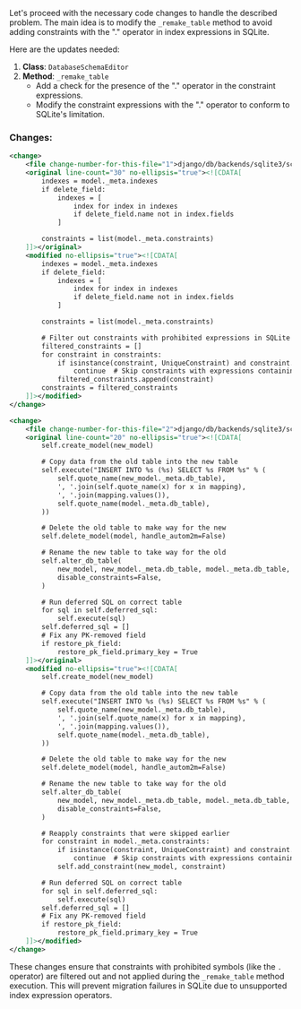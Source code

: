 Let's proceed with the necessary code changes to handle the described problem. The main idea is to modify the `_remake_table` method to avoid adding constraints with the "." operator in index expressions in SQLite.

Here are the updates needed:

1. **Class**: `DatabaseSchemaEditor`
2. **Method**: `_remake_table`
   - Add a check for the presence of the "." operator in the constraint expressions.
   - Modify the constraint expressions with the "." operator to conform to SQLite's limitation.

### Changes:

```xml
<change>
    <file change-number-for-this-file="1">django/db/backends/sqlite3/schema.py</file>
    <original line-count="30" no-ellipsis="true"><![CDATA[
        indexes = model._meta.indexes
        if delete_field:
            indexes = [
                index for index in indexes
                if delete_field.name not in index.fields
            ]

        constraints = list(model._meta.constraints)
    ]]></original>
    <modified no-ellipsis="true"><![CDATA[
        indexes = model._meta.indexes
        if delete_field:
            indexes = [
                index for index in indexes
                if delete_field.name not in index.fields
            ]

        constraints = list(model._meta.constraints)

        # Filter out constraints with prohibited expressions in SQLite
        filtered_constraints = []
        for constraint in constraints:
            if isinstance(constraint, UniqueConstraint) and constraint.contains_expressions:
                continue  # Skip constraints with expressions containing prohibited symbols
            filtered_constraints.append(constraint)
        constraints = filtered_constraints
    ]]></modified>
</change>

<change>
    <file change-number-for-this-file="2">django/db/backends/sqlite3/schema.py</file>
    <original line-count="20" no-ellipsis="true"><![CDATA[
        self.create_model(new_model)

        # Copy data from the old table into the new table
        self.execute("INSERT INTO %s (%s) SELECT %s FROM %s" % (
            self.quote_name(new_model._meta.db_table),
            ', '.join(self.quote_name(x) for x in mapping),
            ', '.join(mapping.values()),
            self.quote_name(model._meta.db_table),
        ))

        # Delete the old table to make way for the new
        self.delete_model(model, handle_autom2m=False)

        # Rename the new table to take way for the old
        self.alter_db_table(
            new_model, new_model._meta.db_table, model._meta.db_table,
            disable_constraints=False,
        )

        # Run deferred SQL on correct table
        for sql in self.deferred_sql:
            self.execute(sql)
        self.deferred_sql = []
        # Fix any PK-removed field
        if restore_pk_field:
            restore_pk_field.primary_key = True
    ]]></original>
    <modified no-ellipsis="true"><![CDATA[
        self.create_model(new_model)

        # Copy data from the old table into the new table
        self.execute("INSERT INTO %s (%s) SELECT %s FROM %s" % (
            self.quote_name(new_model._meta.db_table),
            ', '.join(self.quote_name(x) for x in mapping),
            ', '.join(mapping.values()),
            self.quote_name(model._meta.db_table),
        ))

        # Delete the old table to make way for the new
        self.delete_model(model, handle_autom2m=False)

        # Rename the new table to take way for the old
        self.alter_db_table(
            new_model, new_model._meta.db_table, model._meta.db_table,
            disable_constraints=False,
        )

        # Reapply constraints that were skipped earlier
        for constraint in model._meta.constraints:
            if isinstance(constraint, UniqueConstraint) and constraint.contains_expressions:
                continue  # Skip constraints with expressions containing prohibited symbols
            self.add_constraint(new_model, constraint)

        # Run deferred SQL on correct table
        for sql in self.deferred_sql:
            self.execute(sql)
        self.deferred_sql = []
        # Fix any PK-removed field
        if restore_pk_field:
            restore_pk_field.primary_key = True
    ]]></modified>
</change>
```

These changes ensure that constraints with prohibited symbols (like the `.` operator) are filtered out and not applied during the `_remake_table` method execution. This will prevent migration failures in SQLite due to unsupported index expression operators.